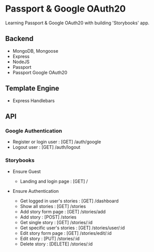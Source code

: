 # Passport & Google OAuth20
Learning Passport & Google OAuth20 with building 'Storybooks' app.


## Backend

- MongoDB, Mongoose 
- Express
- NodeJS
- Passport
- Passport Google OAuth20


## Template Engine

- Express Handlebars


## API

### Google Authentication
- Register or login user : [GET] /auth/google
- Logout user            : [GET] /auth/logout

### Storybooks

- Ensure Guest
    - Landing and login page  : [GET] /

- Ensure Authentication
    - Get logged in user's stories : [GET]    /dashboard
    - Show all stories             : [GET]    /stories
    - Add story form page          : [GET]    /stories/add
    - Add story                    : [POST]   /stories
    - Get single story             : [GET]    /stories/:id
    - Get specific user's stories  : [GET]    /stories/user/:id
    - Edit story form page         : [GET]    /stories/edit/:id
    - Edit story                   : [PUT]    /stories/:id
    - Delete story                 : [DELETE] /stories/:id